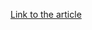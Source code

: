 [Link to the article](https://www.akamai.com/blog/security/2024/nov/2024-november-llm-security-financial-impact)
